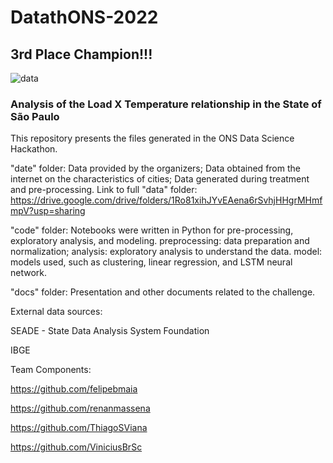 # DatathONS-2022

## 3rd Place Champion!!!

![data](https://user-images.githubusercontent.com/95922808/180620492-ddf721ac-0d92-4a8d-9dc8-bbbd8dacc1de.jpg)

### Analysis of the Load X Temperature relationship in the State of São Paulo
This repository presents the files generated in the ONS Data Science Hackathon.

"date" folder:
Data provided by the organizers;
Data obtained from the internet on the characteristics of cities;
Data generated during treatment and pre-processing.
Link to full "data" folder:
https://drive.google.com/drive/folders/1Ro81xihJYvEAena6rSvhjHHgrMHmfmpV?usp=sharing

"code" folder:
Notebooks were written in Python for pre-processing, exploratory analysis, and modeling.
preprocessing: data preparation and normalization;
analysis: exploratory analysis to understand the data.
model: models used, such as clustering, linear regression, and LSTM neural network.

"docs" folder:
Presentation and other documents related to the challenge.

External data sources:

SEADE - State Data Analysis System Foundation

IBGE

Team Components:

https://github.com/felipebmaia


https://github.com/renanmassena

https://github.com/ThiagoSViana

https://github.com/ViniciusBrSc

